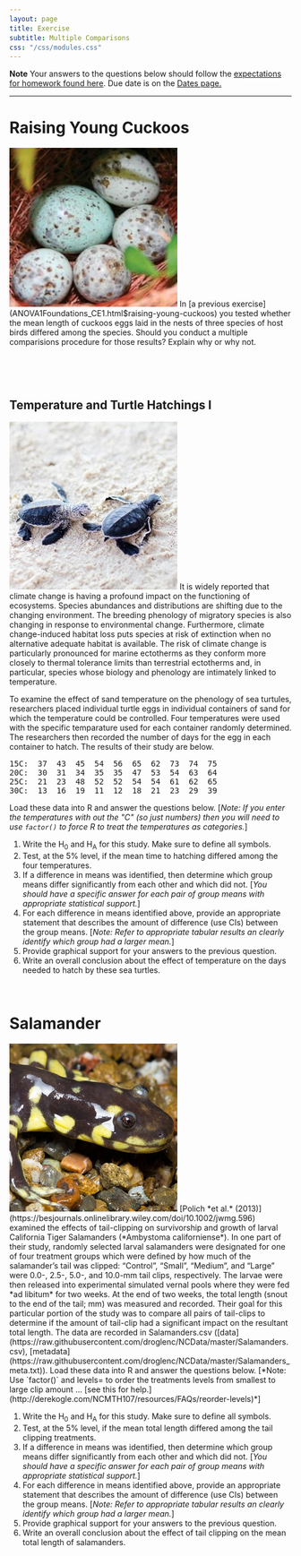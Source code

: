 ```yaml
---
layout: page
title: Exercise
subtitle: Multiple Comparisons
css: "/css/modules.css"
---
```


<div class="alert alert-warning">
  <strong>Note</strong> Your answers to the questions below should follow the <a href="../../resources/hwformat" target="_blank">expectations for homework found here</a>. Due date is on the <a href="../../resources/Dates-Current" target="_blank">Dates page.</a>
</div>

----

# Raising Young Cuckoos
<img src="../zimgs/cuckoo-eggs.jpg" alt="Cuckoo Eggs" class="img-right">
In [a previous exercise](ANOVA1Foundations_CE1.html$raising-young-cuckoos) you tested whether the mean length of cuckoos eggs laid in the nests of three species of host birds differed among the species. Should you conduct a multiple comparisions procedure for those results? Explain why or why not.

&nbsp;

&nbsp;

## Temperature and Turtle Hatchings I
<img src="../zimgs/sea_turtles.jpg" alt="Sea Turtles" class="img-right">
It is widely reported that climate change is having a profound impact on the functioning of ecosystems. Species abundances and distributions are shifting due to the changing environment. The breeding phenology of migratory species is also changing in response to environmental change. Furthermore, climate change-induced habitat loss puts species at risk of extinction when no alternative adequate habitat is available. The risk of climate change is particularly pronounced for marine ectotherms as they conform more closely to thermal tolerance limits than terrestrial ectotherms and, in particular, species whose biology and phenology are intimately linked to temperature.

To examine the effect of sand temperature on the phenology of sea turtules, researchers placed individual turtle eggs in individual containers of sand for which the temperature could be controlled. Four temperatures were used with the specific temparature used for each container randomly determined. The researchers then recorded the number of days for the egg in each container to hatch. The results of their study are below.

<pre>
15C:  37  43  45  54  56  65  62  73  74  75
20C:  30  31  34  35  35  47  53  54  63  64
25C:  21  23  48  52  52  54  54  61  62  65
30C:  13  16  19  11  12  18  21  23  29  39
</pre>

Load these data into R and answer the questions below. [*Note: If you enter the temperatures with out the "C" (so just numbers) then you will need to use `factor()` to force R to treat the temperatures as categories.*]

1. Write the H<sub>0</sub> and H<sub>A</sub> for this study. Make sure to define all symbols.
1. Test, at the 5% level, if the mean time to hatching differed among the four temperatures.
1. If a difference in means was identified, then determine which group means differ significantly from each other and which did not. [*You should have a specific answer for each pair of group means with appropriate statistical support.*]
1. For each difference in means identified above, provide an appropriate statement that describes the amount of difference (use CIs) between the group means. [*Note: Refer to appropriate tabular results an clearly identify which group had a larger mean.*]
1. Provide graphical support for your answers to the previous question.
1. Write an overall conclusion about the effect of temperature on the days needed to hatch by these sea turtles.

&nbsp;

# Salamander
<img src="../zimgs/salamander.jpg" alt="California Tiger Salamander" class="img-right">
[Polich *et al.* (2013)](https://besjournals.onlinelibrary.wiley.com/doi/10.1002/jwmg.596) examined the effects of tail-clipping on survivorship and growth of larval California Tiger Salamanders (*Ambystoma californiense*). In one part of their study, randomly selected larval salamanders were designated for one of four treatment groups which were defined by how much of the salamander’s tail was clipped: “Control”, “Small”, “Medium”, and “Large” were 0.0-, 2.5-, 5.0-, and 10.0-mm tail clips, respectively. The larvae were then released into experimental simulated vernal pools where they were fed *ad libitum* for two weeks. At the end of two weeks, the total length (snout to the end of the tail; mm) was measured and recorded. Their goal for this particular portion of the study was to compare all pairs of tail-clips to determine if the amount of tail-clip had a significant impact on the resultant total length. The data are recorded in Salamanders.csv ([data](https://raw.githubusercontent.com/droglenc/NCData/master/Salamanders.csv), [metadata](https://raw.githubusercontent.com/droglenc/NCData/master/Salamanders_meta.txt)). Load these data into R and answer the questions below. [*Note: Use `factor()` and levels= to order the treatments levels from smallest to large clip amount ... [see this for help.](http://derekogle.com/NCMTH107/resources/FAQs/reorder-levels)*]

1. Write the H<sub>0</sub> and H<sub>A</sub> for this study. Make sure to define all symbols.
1. Test, at the 5% level, if the mean total length differed among the tail clipping treatments.
1. If a difference in means was identified, then determine which group means differ significantly from each other and which did not. [*You should have a specific answer for each pair of group means with appropriate statistical support.*]
1. For each difference in means identified above, provide an appropriate statement that describes the amount of difference (use CIs) between the group means. [*Note: Refer to appropriate tabular results an clearly identify which group had a larger mean.*]
1. Provide graphical support for your answers to the previous question.
1. Write an overall conclusion about the effect of tail clipping on the mean total length of salamanders.
